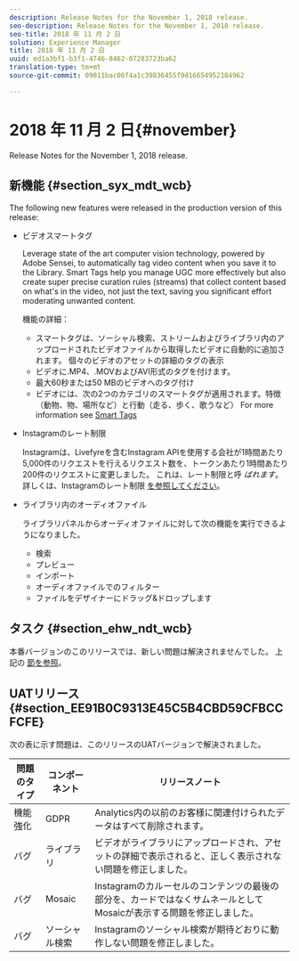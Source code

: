 ```yaml
---
description: Release Notes for the November 1, 2018 release.
seo-description: Release Notes for the November 1, 2018 release.
seo-title: 2018 年 11 月 2 日
solution: Experience Manager
title: 2018 年 11 月 2 日
uuid: ed1a3bf1-b3f1-4746-8462-07283723ba62
translation-type: tm+mt
source-git-commit: 09011bac06f4a1c39836455f9d16654952184962

---
```



# 2018 年 11 月 2 日{#november}

Release Notes for the November 1, 2018 release.

## 新機能 {#section_syx_mdt_wcb}

The following new features were released in the production version of this release:

* ビデオスマートタグ

   Leverage state of the art computer vision technology, powered by Adobe Sensei, to automatically tag video content when you save it to the Library. Smart Tags help you manage UGC more effectively but also create super precise curation rules (streams) that collect content based on what's in the video, not just the text, saving you significant effort moderating unwanted content.

   機能の詳細：

   * スマートタグは、ソーシャル検索、ストリームおよびライブラリ内のアップロードされたビデオファイルから取得したビデオに自動的に追加されます。 個々のビデオのアセットの詳細のタグの表示
   * ビデオに.MP4、.MOVおよびAVI形式のタグを付けます。
   * 最大60秒または50 MBのビデオへのタグ付け
   * ビデオには、次の2つのカテゴリのスマートタグが適用されます。特徴（動物、物、場所など）と行動（走る、歩く、歌うなど）
   For more information see [Smart Tags](/help/using/c-features-livefyre/c-smart-tags/c-smart-tags.md#c_smart_tags)

* Instagramのレート制限

   Instagramは、Livefyreを含むInstagram APIを使用する会社が1時間あたり5,000件のリクエストを行えるリクエスト数を、トークンあたり1時間あたり200件のリクエストに変更しました。 これは、レート制限と呼 *ばれます*。 詳しくは、Instagramのレート制限 [を参照してください](/help/using/c-streams/c-instagram-rate-limiting.md)。

* ライブラリ内のオーディオファイル

   ライブラリパネルからオーディオファイルに対して次の機能を実行できるようになりました。

   * 検索
   * プレビュー
   * インポート
   * オーディオファイルでのフィルター
   * ファイルをデザイナーにドラッグ&amp;ドロップします

## タスク {#section_ehw_ndt_wcb}

本番バージョンのこのリリースでは、新しい問題は解決されませんでした。 上記の [節を参照](#c_rn/section_syx_mdt_wcb)。

## UATリリース {#section_EE91B0C9313E45C5B4CBD59CFBCCFCFE}

次の表に示す問題は、このリリースのUATバージョンで解決されました。

| **問題のタイプ** | **コンポーネント** | **リリースノート** |
|---|---|---|
| 機能強化 | GDPR | Analytics内の以前のお客様に関連付けられたデータはすべて削除されます。 |
| バグ | ライブラリ | ビデオがライブラリにアップロードされ、アセットの詳細で表示されると、正しく表示されない問題を修正しました。 |
| バグ | Mosaic | Instagramのカルーセルのコンテンツの最後の部分を、カードではなくサムネールとしてMosaicが表示する問題を修正しました。 |
| バグ | ソーシャル検索 | Instagramのソーシャル検索が期待どおりに動作しない問題を修正しました。 |

